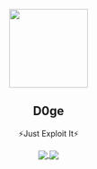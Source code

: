 <p align="center">
  <img width="140" src="https://avatars.githubusercontent.com/u/54847959?s=400&u=fe0eeead15bbc121280973cdfad1b83285dad8c6&v=4" />
  <h2 align="center">D0ge</h2>
  <p align="center"> ⚡Just Exploit It⚡ </p>
</P>
<p align="center">
  <a href="https://fxxkpython.com">
    <img align="center" src="https://github-readme-stats.vercel.app/api?username=Scripterdoge&hide=contribs"/>
    <img align="center" src="https://github-profile-trophy.vercel.app/?username=Scripterdoge&theme=onedark"/>
  </a>
</p>

<!--
**Scripterdoge/Scripterdoge** is a ✨ _special_ ✨ repository because its `README.md` (this file) appears on your GitHub profile.

Here are some ideas to get you started:

- 🔭 I’m currently working on ...
- 🌱 I’m currently learning ...
- 👯 I’m looking to collaborate on ...
- 🤔 I’m looking for help with ...
- 💬 Ask me about ...
- 📫 How to reach me: ...
- 😄 Pronouns: ...
- ⚡ Fun fact: ...
-->
